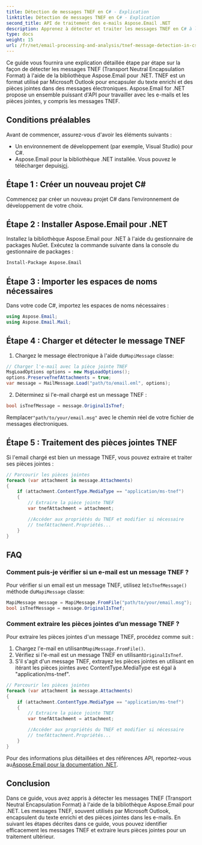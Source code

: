 ```yaml
---
title: Détection de messages TNEF en C# - Explication
linktitle: Détection de messages TNEF en C# - Explication
second_title: API de traitement des e-mails Aspose.Email .NET
description: Apprenez à détecter et traiter les messages TNEF en C# à l'aide d'Aspose.Email pour .NET. Améliorez la gestion des e-mails avec du texte enrichi et des pièces jointes.
type: docs
weight: 15
url: /fr/net/email-processing-and-analysis/tnef-message-detection-in-csharp-explained/
---
```


Ce guide vous fournira une explication détaillée étape par étape sur la façon de détecter les messages TNEF (Transport Neutral Encapsulation Format) à l'aide de la bibliothèque Aspose.Email pour .NET. TNEF est un format utilisé par Microsoft Outlook pour encapsuler du texte enrichi et des pièces jointes dans des messages électroniques. Aspose.Email for .NET propose un ensemble puissant d'API pour travailler avec les e-mails et les pièces jointes, y compris les messages TNEF.

## Conditions préalables

Avant de commencer, assurez-vous d'avoir les éléments suivants :

- Un environnement de développement (par exemple, Visual Studio) pour C#.
-  Aspose.Email pour la bibliothèque .NET installée. Vous pouvez le télécharger depuis[ici](https://releases.aspose.com/email/net).

## Étape 1 : Créer un nouveau projet C#

Commencez par créer un nouveau projet C# dans l’environnement de développement de votre choix.

## Étape 2 : Installer Aspose.Email pour .NET

Installez la bibliothèque Aspose.Email pour .NET à l'aide du gestionnaire de packages NuGet. Exécutez la commande suivante dans la console du gestionnaire de packages :

```bash
Install-Package Aspose.Email
```

## Étape 3 : Importer les espaces de noms nécessaires

Dans votre code C#, importez les espaces de noms nécessaires :

```csharp
using Aspose.Email;
using Aspose.Email.Mail;
```

## Étape 4 : Charger et détecter le message TNEF

1.  Chargez le message électronique à l'aide du`MapiMessage` classe:

```csharp
// Charger l'e-mail avec la pièce jointe TNEF
MsgLoadOptions options = new MsgLoadOptions();
options.PreserveTnefAttachments = true;
var message = MailMessage.Load("path/to/email.eml", options);
```

2. Déterminez si l'e-mail chargé est un message TNEF :

```csharp
bool isTnefMessage = message.OriginalIsTnef;
```

 Remplacer`"path/to/your/email.msg"` avec le chemin réel de votre fichier de messages électroniques.

## Étape 5 : Traitement des pièces jointes TNEF

Si l'email chargé est bien un message TNEF, vous pouvez extraire et traiter ses pièces jointes :

```csharp
// Parcourir les pièces jointes
foreach (var attachment in message.Attachments)
{
    if (attachment.ContentType.MediaType == "application/ms-tnef")
    {
        // Extraire la pièce jointe TNEF
        var tnefAttachment = attachment;

        //Accéder aux propriétés du TNEF et modifier si nécessaire
        // tnefAttachment.Propriétés...
    }
}
```

## FAQ

### Comment puis-je vérifier si un e-mail est un message TNEF ?

 Pour vérifier si un email est un message TNEF, utilisez le`IsTnefMessage()` méthode du`MapiMessage` classe:

```csharp
MapiMessage message = MapiMessage.FromFile("path/to/your/email.msg");
bool isTnefMessage = message.OriginalIsTnef;
```

### Comment extraire les pièces jointes d’un message TNEF ?

Pour extraire les pièces jointes d'un message TNEF, procédez comme suit :

1.  Chargez l'e-mail en utilisant`MapiMessage.FromFile()`.
2.  Vérifiez si l'e-mail est un message TNEF en utilisant`OriginalIsTnef`.
3. S'il s'agit d'un message TNEF, extrayez les pièces jointes en utilisant en itérant les pièces jointes avec ContentType.MediaType est égal à "application/ms-tnef".

```csharp
// Parcourir les pièces jointes
foreach (var attachment in message.Attachments)
{
    if (attachment.ContentType.MediaType == "application/ms-tnef")
    {
        // Extraire la pièce jointe TNEF
        var tnefAttachment = attachment;

        //Accéder aux propriétés du TNEF et modifier si nécessaire
        // tnefAttachment.Propriétés...
    }
}
```

 Pour des informations plus détaillées et des références API, reportez-vous au[Aspose.Email pour la documentation .NET](https://reference.aspose.com/email/net/).

## Conclusion

Dans ce guide, vous avez appris à détecter les messages TNEF (Transport Neutral Encapsulation Format) à l'aide de la bibliothèque Aspose.Email pour .NET. Les messages TNEF, souvent utilisés par Microsoft Outlook, encapsulent du texte enrichi et des pièces jointes dans les e-mails. En suivant les étapes décrites dans ce guide, vous pouvez identifier efficacement les messages TNEF et extraire leurs pièces jointes pour un traitement ultérieur.


